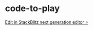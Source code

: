 # code-to-play

[Edit in StackBlitz next generation editor ⚡️](https://stackblitz.com/~/github.com/gsaivaraprasad123/code-to-play)